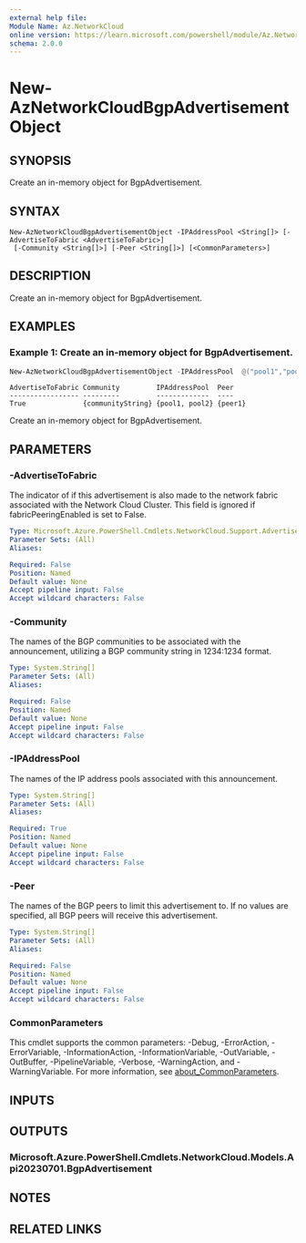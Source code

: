 ```yaml
---
external help file:
Module Name: Az.NetworkCloud
online version: https://learn.microsoft.com/powershell/module/Az.NetworkCloud/new-AzNetworkCloudBgpAdvertisementObject
schema: 2.0.0
---
```


# New-AzNetworkCloudBgpAdvertisementObject

## SYNOPSIS
Create an in-memory object for BgpAdvertisement.

## SYNTAX

```
New-AzNetworkCloudBgpAdvertisementObject -IPAddressPool <String[]> [-AdvertiseToFabric <AdvertiseToFabric>]
 [-Community <String[]>] [-Peer <String[]>] [<CommonParameters>]
```

## DESCRIPTION
Create an in-memory object for BgpAdvertisement.

## EXAMPLES

### Example 1: Create an in-memory object for BgpAdvertisement.
```powershell
New-AzNetworkCloudBgpAdvertisementObject -IPAddressPool  @("pool1","pool2") -AdvertiseToFabric "True" -Community  @("communityString") -Peer @("peer1") 
```

```output
AdvertiseToFabric Community         IPAddressPool  Peer
----------------- ---------         -------------  ----
True              {communityString} {pool1, pool2} {peer1}
```

Create an in-memory object for BgpAdvertisement.

## PARAMETERS

### -AdvertiseToFabric
The indicator of if this advertisement is also made to the network fabric associated with the Network Cloud Cluster.
This field is ignored if fabricPeeringEnabled is set to False.

```yaml
Type: Microsoft.Azure.PowerShell.Cmdlets.NetworkCloud.Support.AdvertiseToFabric
Parameter Sets: (All)
Aliases:

Required: False
Position: Named
Default value: None
Accept pipeline input: False
Accept wildcard characters: False
```

### -Community
The names of the BGP communities to be associated with the announcement, utilizing a BGP community string in 1234:1234 format.

```yaml
Type: System.String[]
Parameter Sets: (All)
Aliases:

Required: False
Position: Named
Default value: None
Accept pipeline input: False
Accept wildcard characters: False
```

### -IPAddressPool
The names of the IP address pools associated with this announcement.

```yaml
Type: System.String[]
Parameter Sets: (All)
Aliases:

Required: True
Position: Named
Default value: None
Accept pipeline input: False
Accept wildcard characters: False
```

### -Peer
The names of the BGP peers to limit this advertisement to.
If no values are specified, all BGP peers will receive this advertisement.

```yaml
Type: System.String[]
Parameter Sets: (All)
Aliases:

Required: False
Position: Named
Default value: None
Accept pipeline input: False
Accept wildcard characters: False
```

### CommonParameters
This cmdlet supports the common parameters: -Debug, -ErrorAction, -ErrorVariable, -InformationAction, -InformationVariable, -OutVariable, -OutBuffer, -PipelineVariable, -Verbose, -WarningAction, and -WarningVariable. For more information, see [about_CommonParameters](http://go.microsoft.com/fwlink/?LinkID=113216).

## INPUTS

## OUTPUTS

### Microsoft.Azure.PowerShell.Cmdlets.NetworkCloud.Models.Api20230701.BgpAdvertisement

## NOTES

## RELATED LINKS

